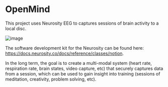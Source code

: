 # OpenMind
This project uses Neurosity EEG to captures sessions of brain activity to a local disc. 

![image](https://user-images.githubusercontent.com/38163657/206483652-0ca606d8-b21a-4828-a9c2-49dd9babdc49.png)


The software development kit for the Neurosity can be found here: https://docs.neurosity.co/docs/reference/classes/notion.

In the long term, the goal is to create a multi-modal system (heart rate, respiration rate, brain states, video capture, etc) that securely captures data from a session, which can be used to gain insight into training (sessions of meditation, creativity, problem solving, etc). 

